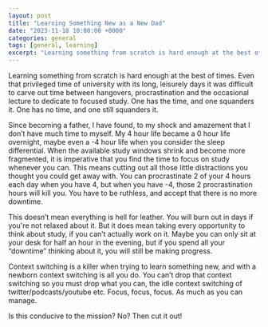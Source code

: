 ```yaml
---
layout: post
title: "Learning Something New as a New Dad"
date: "2023-11-18 10:00:00 +0000"
categories: general
tags: [general, learning]
excerpt: "Learning something from scratch is hard enough at the best of times. Even that privileged time of university with its long, leisurely days it was difficult to carve out time between hangovers, procrastination and the occasional lecture to dedicate to focused study. One has the time, and one squanders it. One has no time, and one still squanders it."
---
```


Learning something from scratch is hard enough at the best of times. Even that privileged time of university with its long, leisurely days it was difficult to carve out time between hangovers, procrastination and the occasional lecture to dedicate to focused study. One has the time, and one squanders it. One has no time, and one still squanders it.

Since becoming a father, I have found, to my shock and amazement that I don’t have much time to myself. My 4 hour life became a 0 hour life overnight, maybe even a -4 hour life when you consider the sleep differential. When the available study windows shrink and become more fragmented, it is imperative that you find the time to focus on study whenever you can. This means cutting out all those little distractions you thought you could get away with. You can procrastinate 2 of your 4 hours each day when you have 4, but when you have -4, those 2 procrastination hours will kill you. You have to be ruthless, and accept that there is no more downtime.

This doesn’t mean everything is hell for leather. You will burn out in days if you're not relaxed about it. But it does mean taking every opportunity to think about study, if you can’t actually work on it. Maybe you can only sit at your desk for half an hour in the evening, but if you spend all your “downtime” thinking about it, you will still be making progress.

Context switching is a killer when trying to learn something new, and with a newborn context switching is all you do. You can’t drop that context switching so you must drop what you can, the idle context switching of twitter/podcasts/youtube etc. Focus, focus, focus. As much as you can manage.

Is this conducive to the mission? No? Then cut it out!
